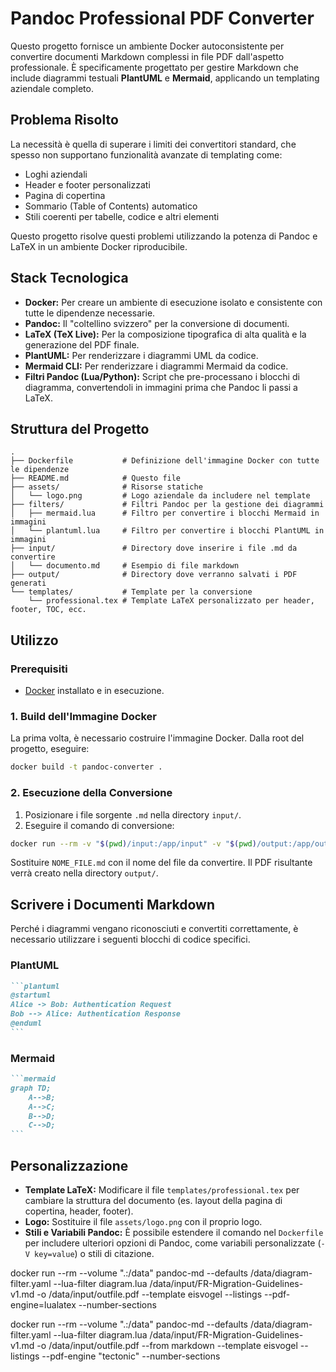 # Pandoc Professional PDF Converter

Questo progetto fornisce un ambiente Docker autoconsistente per convertire documenti Markdown complessi in file PDF dall'aspetto professionale. È specificamente progettato per gestire Markdown che include diagrammi testuali **PlantUML** e **Mermaid**, applicando un templating aziendale completo.

## Problema Risolto

La necessità è quella di superare i limiti dei convertitori standard, che spesso non supportano funzionalità avanzate di templating come:
- Loghi aziendali
- Header e footer personalizzati
- Pagina di copertina
- Sommario (Table of Contents) automatico
- Stili coerenti per tabelle, codice e altri elementi

Questo progetto risolve questi problemi utilizzando la potenza di Pandoc e LaTeX in un ambiente Docker riproducibile.

## Stack Tecnologica

- **Docker:** Per creare un ambiente di esecuzione isolato e consistente con tutte le dipendenze necessarie.
- **Pandoc:** Il "coltellino svizzero" per la conversione di documenti.
- **LaTeX (TeX Live):** Per la composizione tipografica di alta qualità e la generazione del PDF finale.
- **PlantUML:** Per renderizzare i diagrammi UML da codice.
- **Mermaid CLI:** Per renderizzare i diagrammi Mermaid da codice.
- **Filtri Pandoc (Lua/Python):** Script che pre-processano i blocchi di diagramma, convertendoli in immagini prima che Pandoc li passi a LaTeX.

## Struttura del Progetto

```
.
├── Dockerfile           # Definizione dell'immagine Docker con tutte le dipendenze
├── README.md            # Questo file
├── assets/              # Risorse statiche
│   └── logo.png         # Logo aziendale da includere nel template
├── filters/             # Filtri Pandoc per la gestione dei diagrammi
│   ├── mermaid.lua      # Filtro per convertire i blocchi Mermaid in immagini
│   └── plantuml.lua     # Filtro per convertire i blocchi PlantUML in immagini
├── input/               # Directory dove inserire i file .md da convertire
│   └── documento.md     # Esempio di file markdown
├── output/              # Directory dove verranno salvati i PDF generati
└── templates/           # Template per la conversione
    └── professional.tex # Template LaTeX personalizzato per header, footer, TOC, ecc.
```

## Utilizzo

### Prerequisiti
- [Docker](https://www.docker.com/get-started) installato e in esecuzione.

### 1. Build dell'Immagine Docker

La prima volta, è necessario costruire l'immagine Docker. Dalla root del progetto, eseguire:

```bash
docker build -t pandoc-converter .
```

### 2. Esecuzione della Conversione

1. Posizionare i file sorgente `.md` nella directory `input/`.
2. Eseguire il comando di conversione:

```bash
docker run --rm -v "$(pwd)/input:/app/input" -v "$(pwd)/output:/app/output" pandoc-converter NOME_FILE.md
```

Sostituire `NOME_FILE.md` con il nome del file da convertire. Il PDF risultante verrà creato nella directory `output/`.

## Scrivere i Documenti Markdown

Perché i diagrammi vengano riconosciuti e convertiti correttamente, è necessario utilizzare i seguenti blocchi di codice specifici.

### PlantUML

````markdown
```plantuml
@startuml
Alice -> Bob: Authentication Request
Bob --> Alice: Authentication Response
@enduml
```
````

### Mermaid

````markdown
```mermaid
graph TD;
    A-->B;
    A-->C;
    B-->D;
    C-->D;
```
````

## Personalizzazione

- **Template LaTeX:** Modificare il file `templates/professional.tex` per cambiare la struttura del documento (es. layout della pagina di copertina, header, footer).
- **Logo:** Sostituire il file `assets/logo.png` con il proprio logo.
- **Stili e Variabili Pandoc:** È possibile estendere il comando nel `Dockerfile` per includere ulteriori opzioni di Pandoc, come variabili personalizzate (`-V key=value`) o stili di citazione.



docker run --rm --volume ".:/data" pandoc-md --defaults /data/diagram-filter.yaml --lua-filter diagram.lua /data/input/FR-Migration-Guidelines-v1.md -o /data/input/outfile.pdf --template eisvogel --listings --pdf-engine=lualatex --number-sections

docker run --rm --volume ".:/data" pandoc-md --defaults /data/diagram-filter.yaml --lua-filter diagram.lua /data/input/FR-Migration-Guidelines-v1.md -o /data/input/outfile.pdf --from markdown --template eisvogel --listings --pdf-engine "tectonic" --number-sections